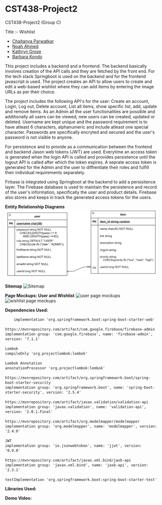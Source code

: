 # CST438-Project2
CST438-Project2 (Group C)

Title :- Wishlist

- [Chaitanya Parwatkar](https://github.com/parw8649)
- [Noah Ahmed](https://github.com/noa316)
- [Kathryn Grose](https://github.com/katgrose)
- [Barbara Kondo](https://github.com/bkondo)

This project includes a backend and a frontend. The backend basically involves creation of the API calls and they are fetched by the front end. For the tech stack Springboot is used on the backend and for the frontend javascript is used. The project creates an API to allow users to create and edit a web-based wishlist where they can add items by entering the image URLs as per their choice. 

The project includes the following API's for the user: Create an account, Login, Log out, Delete account, List all items, show specific list, add, update and remove items. As an Admin all the user functionalities are possible and additionally all users can be viewed, new users can be created, updated or deleted. Username are kept unique and the password requirement is to have atleast 6 characters, alphanumeric and include atleast one special character. Passwords are specifically encryted and secured and the user's password is not visible to anyone. 

For persistence and to provide as a communication between the frontend and backend Jason web tokens (JWT) are used. Everytime an access token is generated when the login API is called and provides persistence until the logout API is called after which the token expires. A seprate access token is generated for the Admin and the user to diffrentiate their roles and fulfill their individual requirements separately. 

Firbase is integrated using Springboot at the backend to add a persisitence layer. The Firebase database is used to maintain the persistence and record of the user's information, specifically the user and product details. Firebase also stores and keeps in track the generated access tokens for the users. 





**Entity Relationship Diagrams**
![Entity Relationship Diagram](https://github.com/parw8649/CST438-Project2/blob/develop/wk09_project02groupC_ERDs.png)

**Sitemap**
![Sitemap](https://github.com/parw8649/CST438-Project2/blob/bKondo-patch-1/wk05_project02groupC_sitemap.png)

**Page Mockups: User and Wishlist**
![user page mockups](https://github.com/parw8649/CST438-Project2/blob/bKondo-patch-1/wk05_project02groupC_user_page_mockups.png)
![wishlist page mockups](https://github.com/parw8649/CST438-Project2/blob/bKondo-patch-1/wk05_project02groupC_wishlist_page_mockups.png)

**Dependencies Used:**



        implementation 'org.springframework.boot:spring-boot-starter-web'

	https://mvnrepository.com/artifact/com.google.firebase/firebase-admin
	implementation group: 'com.google.firebase', name: 'firebase-admin', version: '7.1.1'

	Lombok
	compileOnly 'org.projectlombok:lombok'

	Lombok Annotation
	annotationProcessor 'org.projectlombok:lombok'

	https://mvnrepository.com/artifact/org.springframework.boot/spring-boot-starter-security
	implementation group: 'org.springframework.boot', name: 'spring-boot-starter-security', version: '2.5.4'

	https://mvnrepository.com/artifact/javax.validation/validation-api
	implementation group: 'javax.validation', name: 'validation-api', version: '2.0.1.Final'

	https://mvnrepository.com/artifact/org.modelmapper/modelmapper
	implementation group: 'org.modelmapper', name: 'modelmapper', version: '2.4.0'

	JWT
	implementation group: 'io.jsonwebtoken', name: 'jjwt', version: '0.9.0'

	https://mvnrepository.com/artifact/javax.xml.bind/jaxb-api
	implementation group: 'javax.xml.bind', name: 'jaxb-api', version: '2.3.1'

	testImplementation 'org.springframework.boot:spring-boot-starter-test'
  

**Libraries Used:**

**Demo Video:**
